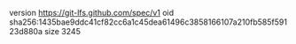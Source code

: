 version https://git-lfs.github.com/spec/v1
oid sha256:1435bae9ddc41cf82cc6a1c45dea61496c3858166107a210fb585f59123d880a
size 3245
